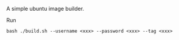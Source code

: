A simple ubuntu image builder.

Run

```
bash ./build.sh --username <xxx> --password <xxx> --tag <xxx>
```
